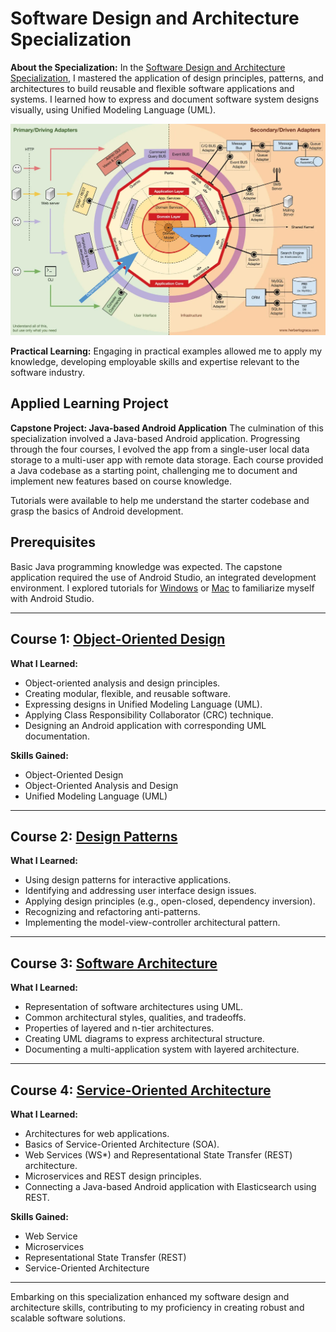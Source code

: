 # Software Design and Architecture Specialization

**About the Specialization:**
In the [Software Design and Architecture Specialization](https://www.ualberta.ca/admissions-programs/online-courses/software-design-and-architecture.html), I mastered the application of design principles, patterns, and architectures to build reusable and flexible software applications and systems. I learned how to express and document software system designs visually, using Unified Modeling Language (UML).

![SDA](https://github.com/Daniel-Andarge/Software-Design-and-Architecture-Specialization--University-of-Alberta/blob/main/SDA.png)

**Practical Learning:**
Engaging in practical examples allowed me to apply my knowledge, developing employable skills and expertise relevant to the software industry.

## Applied Learning Project

**Capstone Project: Java-based Android Application**
The culmination of this specialization involved a Java-based Android application. Progressing through the four courses, I evolved the app from a single-user local data storage to a multi-user app with remote data storage. Each course provided a Java codebase as a starting point, challenging me to document and implement new features based on course knowledge.

Tutorials were available to help me understand the starter codebase and grasp the basics of Android development.

## Prerequisites

Basic Java programming knowledge was expected. The capstone application required the use of Android Studio, an integrated development environment. I explored tutorials for [Windows](link-to-windows-tutorial) or [Mac](link-to-mac-tutorial) to familiarize myself with Android Studio.

---

## Course 1: [Object-Oriented Design](https://github.com/Daniel-Andarge/Software-Design-and-Architecture-Specialization--University-of-Alberta/tree/main/Course-1-Object-Oriented-Design)

**What I Learned:**

- Object-oriented analysis and design principles.
- Creating modular, flexible, and reusable software.
- Expressing designs in Unified Modeling Language (UML).
- Applying Class Responsibility Collaborator (CRC) technique.
- Designing an Android application with corresponding UML documentation.

**Skills Gained:**

- Object-Oriented Design
- Object-Oriented Analysis and Design
- Unified Modeling Language (UML)

---

## Course 2: [Design Patterns](https://github.com/Daniel-Andarge/Software-Design-and-Architecture-Specialization--University-of-Alberta/tree/main/Course-2-Design-Patterns)

**What I Learned:**

- Using design patterns for interactive applications.
- Identifying and addressing user interface design issues.
- Applying design principles (e.g., open-closed, dependency inversion).
- Recognizing and refactoring anti-patterns.
- Implementing the model-view-controller architectural pattern.

---

## Course 3: [Software Architecture](https://github.com/Daniel-Andarge/Software-Design-and-Architecture-Specialization--University-of-Alberta/tree/main/Course-3-Software%20Architecture)

**What I Learned:**

- Representation of software architectures using UML.
- Common architectural styles, qualities, and tradeoffs.
- Properties of layered and n-tier architectures.
- Creating UML diagrams to express architectural structure.
- Documenting a multi-application system with layered architecture.

---

## Course 4: [Service-Oriented Architecture](link-to-course-4)

**What I Learned:**

- Architectures for web applications.
- Basics of Service-Oriented Architecture (SOA).
- Web Services (WS\*) and Representational State Transfer (REST) architecture.
- Microservices and REST design principles.
- Connecting a Java-based Android application with Elasticsearch using REST.

**Skills Gained:**

- Web Service
- Microservices
- Representational State Transfer (REST)
- Service-Oriented Architecture

---

Embarking on this specialization enhanced my software design and architecture skills, contributing to my proficiency in creating robust and scalable software solutions.
